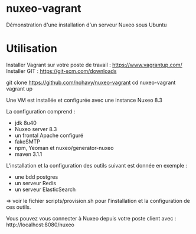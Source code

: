 # nuxeo-vagrant
Démonstration d'une installation d'un serveur Nuxeo sous Ubuntu

# Utilisation 

Installer Vagrant sur votre poste de travail : https://www.vagrantup.com/
Installer GIT : https://git-scm.com/downloads

git clone https://github.com/nohavy/nuxeo-vagrant
cd nuxeo-vagrant
vagrant up


Une VM est installée et configurée avec une instance Nuxeo 8.3

La configuration comprend : 
- jdk 8u40
- Nuxeo server 8.3
- un frontal Apache configuré
- fakeSMTP
- npm, Yeoman et nuxeo/generator-nuxeo
- maven 3.1.1

L'installation et la configuration des outils suivant est donnée en exemple : 
- une bdd postgres
- un serveur Redis
- un serveur ElasticSearch

=> voir le fichier scripts/provision.sh pour l'installation et la configuration de ces outils.


Vous pouvez vous connecter à Nuxeo depuis votre poste client avec : http://localhost:8080/nuxeo
